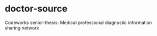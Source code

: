 # doctor-source
Codeworks senior-thesis: Medical professional diagnostic information sharing network
